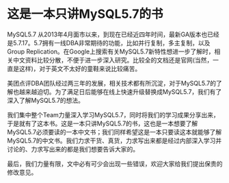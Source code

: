 # 这是一本只讲MySQL5.7的书

MySQL5.7 从2013年4月面市以来，到现在已经近四年时间，最新GA版本也已经是5.7.17。5.7拥有一线DBA非常期待的功能，比如并行复制，多主复制，以及Group Replication。在Google上搜索有关MySQL5.7新特性想进一步了解时，相关中文资料比较分散，不便于进一步深入研究。比较全的文档还是官网\(当然，一直是这样\)，对于英文不太好的童鞋来说比较痛苦。

美团点评DBA团队经过两三年的发展，相关技术都有所沉淀，对于MySQL5.7的了解也越来越迫切。为了满足日后能够在线上快速升级替换成MySQL5.7，我们有了深入了解MySQL5.7的想法。

我们集中整个Team力量深入学习MySQL5.7，同时将我们的学习成果分享出来，于是就有了这本书。这是一本只讲MySQL5.7的书，这也是一本想要了解MySQL5.7必须要读的一本中文书；我们同样希望这是一本只要读这本就能够了解MySQL5.7的中文书。我们力求干货、真货，力求写出来都是经过内部深入学习并讨论的、力求写出来的都是我们想要告诉大家的。

最后，我们力量有限，文中必有可少会出现一些错误，欢迎大家给我们提出保贵的修改意见。


